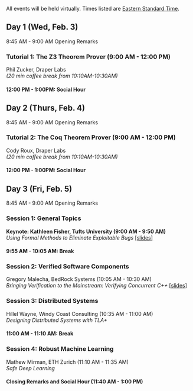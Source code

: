 All events will be held virtually. Times listed are [Eastern Standard Time](https://www.wolframalpha.com/input/?i=Eastern+Standard+Time).  

## Day 1 (Wed, Feb. 3)
8:45 AM - 9:00 AM Opening Remarks  

### Tutorial 1: The Z3 Theorem Prover (9:00 AM - 12:00 PM)
Phil Zucker, Draper Labs      
_(20 min coffee break from 10:10AM-10:30AM)_

#### 12:00 PM - 1:00PM: Social Hour

## Day 2 (Thurs, Feb. 4)
8:45 AM - 9:00 AM Opening Remarks 

### Tutorial 2: The Coq Theorem Prover (9:00 AM - 12:00 PM)
Cody Roux, Draper Labs    
_(20 min coffee break from 10:10AM-10:30AM)_

#### 12:00 PM - 1:00PM: Social Hour

## Day 3 (Fri, Feb. 5)
8:45 AM - 9:00 AM Opening Remarks 

### Session 1: General Topics
**Keynote: Kathleen Fisher, Tufts University (9:00 AM - 9:50 AM)**  
_Using Formal Methods to Eliminate Exploitable Bugs_ [[slides]](https://prezi.com/view/wocsIaIBMqtvH2gf3zFF/)  

#### 9:55 AM - 10:05 AM: Break

### Session 2: Verified Software Components
Gregory Malecha, BedRock Systems (10:05 AM - 10:30 AM)  
_Bringing Verification to the Mainstream: Verifying Concurrent C++_ [[slides]](https://github.com/fmie2021/fmie2021.github.io/raw/master/assets/gregory_malecha_FMIE2021.pdf)  

### Session 3: Distributed Systems
Hillel Wayne, Windy Coast Consulting (10:35 AM - 11:00 AM)  
_Designing Distributed Systems with TLA+_  

#### 11:00 AM - 11:10 AM: Break

### Session 4: Robust Machine Learning 
Mathew Mirman, ETH Zurich (11:10 AM - 11:35 AM)   
_Safe Deep Learning_  

#### Closing Remarks and Social Hour (11:40 AM - 1:00 PM)

